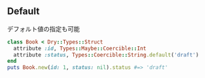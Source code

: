 ## Default

デフォルト値の指定も可能

```ruby
class Book < Dry::Types::Struct
  attribute :id, Types::Maybe::Coercible::Int
  attribute :status, Types::Coercible::String.default('draft')
end
puts Book.new(id: 1, status: nil).status #=> 'draft'
```
